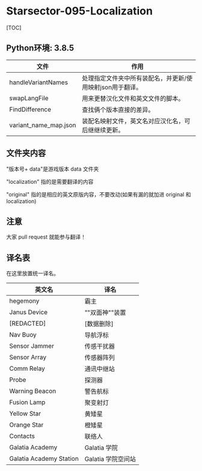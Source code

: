 ﻿# Starsector-095-Localization

[TOC]

## Python环境: 3.8.5
| 文件                  | 作用                                                      |
| --------------------- | --------------------------------------------------------- |
| handleVariantNames    | 处理指定文件夹中所有装配名，并更新/使用映射json用于翻译。 |
| swapLangFile          | 用来更替汉化文件和英文文件的脚本。                        |
| FindDifference        | 查找俩个版本直接的差异。                                  |
| variant_name_map.json | 装配名映射文件，英文名对应汉化名，可后继继续更新。        |
## 文件夹内容
"版本号+ data"是游戏版本 data 文件夹

"localization" 指的是需要翻译的内容

"original" 指的是相应的英文原版内容，不要改动(如果有漏的就加进 original 和 localization)

## 注意
大家 pull request 就能参与翻译！

## 译名表
在这里放置统一译名。

| 英文名                  | 译名               |
| ----------------------- | ------------------ |
| hegemony                | 霸主               |
| Janus Device            | ""双面神""装置     |
| [REDACTED]              | [数据删除]         |
| Nav Buoy                | 导航浮标           |
| Sensor Jammer           | 传感干扰器         |
| Sensor Array            | 传感器阵列         |
| Comm Relay              | 通讯中继站         |
| Probe                   | 探测器             |
| Warning Beacon          | 警告航标           |
| Fusion Lamp             | 聚变射灯           |
| Yellow Star             | 黄矮星             |
| Orange Star             | 橙矮星             |
| Contacts                | 联络人             |
| Galatia Academy         | Galatia 学院       |
| Galatia Academy Station | Galatia 学院空间站 |

